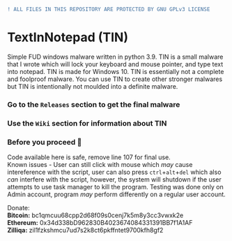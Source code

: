 ```diff
! ALL FILES IN THIS REPOSITORY ARE PROTECTED BY GNU GPLv3 LICENSE
```

# TextInNotepad (TIN)
Simple FUD windows malware written in python 3.9. TIN is a small malware that I wrote which will lock your keyboard and mouse pointer, and type text into notepad. TIN is made for Windows 10. TIN is essentially not a complete and foolproof malware. You can use TIN to create other stronger malwares but TIN is intentionally not moulded into a definite malware.

### Go to the `Releases` section to get the final malware
### Use the `Wiki` section for information about TIN

### Before you proceed 🛑
Code available here is safe, remove line 107 for final use.<br>
Known issues - User can still click with mouse which _may_ cause intereference with the script, user can also press `ctrl`+`alt`+`del` which also _can_ interfere with the script, however, the system will shutdown if the user attempts to use task manager to kill the program. Testing was done only on Admin account, program _may_ perform differently on a regular user account.

Donate:<br>
**Bitcoin:** bc1qmcuu68cpp2d68f09s0cenj7k5m8y3cc3vwxk2e<br>
**Ethereum:** 0x34d338bD962830B4023674084331391BB7f1A1AF<br>
**Zilliqa:** zil1fzkshmcu7ud7s2k8ct6pkffntet9700kfh8gf2<br>
